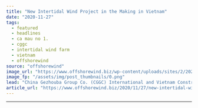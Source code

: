 ```yaml
---
title: "New Intertidal Wind Project in the Making in Vietnam"
date: "2020-11-27"
tags: 
  - featured
  - headlines
  - ca mau no 1.
  - cggc
  - intertidal wind farm
  - vietnam
  - offshorewind
source: "offshorewind"
image_url: "https://www.offshorewind.biz/wp-content/uploads/sites/2/2020/11/CGGC_Signing-of-EPC-contract-for-Ca-Mau-No.-1.png"
image_fp: "/assets/img/post_thumbnails/0.png"
lead: "China Gezhouba Group Co. (CGGC) International and Vietnam Construction and Trading Corporation signed an"
article_url: "https://www.offshorewind.biz/2020/11/27/new-intertidal-wind-project-in-the-making-in-vietnam/"
---
```


---
